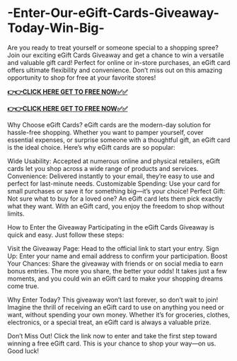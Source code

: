 # -Enter-Our-eGift-Cards-Giveaway-Today-Win-Big-

Are you ready to treat yourself or someone special to a shopping spree? Join our exciting eGift Cards Giveaway and get a chance to win a versatile and valuable gift card! Perfect for online or in-store purchases, an eGift card offers ultimate flexibility and convenience. Don’t miss out on this amazing opportunity to shop for free at your favorite stores!

[**👉👉CLICK HERE GET TO FREE NOW✅✅**](https://free-gift-card.raj-solution.com/958f890)

[**👉👉CLICK HERE GET TO FREE NOW✅✅**](https://free-gift-card.raj-solution.com/958f890)

Why Choose eGift Cards?
eGift cards are the modern-day solution for hassle-free shopping. Whether you want to pamper yourself, cover essential expenses, or surprise someone with a thoughtful gift, an eGift card is the ideal choice. Here’s why eGift cards are so popular:

Wide Usability: Accepted at numerous online and physical retailers, eGift cards let you shop across a wide range of products and services.
Convenience: Delivered instantly to your email, they’re easy to use and perfect for last-minute needs.
Customizable Spending: Use your card for small purchases or save it for something big—it’s your choice!
Perfect Gift: Not sure what to buy for a loved one? An eGift card lets them pick exactly what they want.
With an eGift card, you enjoy the freedom to shop without limits.

How to Enter the Giveaway
Participating in the eGift Cards Giveaway is quick and easy. Just follow these steps:

Visit the Giveaway Page: Head to the official link to start your entry.
Sign Up: Enter your name and email address to confirm your participation.
Boost Your Chances: Share the giveaway with friends or on social media to earn bonus entries. The more you share, the better your odds!
It takes just a few moments, and you could win an eGift card to make your shopping dreams come true.

Why Enter Today?
This giveaway won’t last forever, so don’t wait to join! Imagine the thrill of receiving an eGift card to use on anything you need or want, without spending your own money. Whether it’s for groceries, clothes, electronics, or a special treat, an eGift card is always a valuable prize.

Don’t Miss Out!
Click the link now to enter and take the first step toward winning a free eGift card. This is your chance to shop your way—on us. Good luck!
